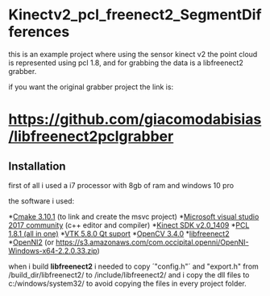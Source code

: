 # Kinectv2_pcl_freenect2_SegmentDifferences

this is an example project where using the sensor kinect v2 the point cloud is represented using  pcl 1.8,
and for grabbing the data is a libfreenect2 grabber.
 
if you want the original grabber project the link is:
 
https://github.com/giacomodabisias/libfreenect2pclgrabber
===

## Installation 

first of all i used a i7 processor with 8gb of ram and windows 10 pro

the software i used:

*[Cmake 3.10.1](https://cmake.org/download/) (to link and create the msvc project)
*[Microsoft visual studio 2017 community](https://www.visualstudio.com/es/downloads/?rr=https%3A%2F%2Fwww.google.com.mx%2F) (c++ editor and compiler)
*[Kinect SDK v2.0_1409](https://www.microsoft.com/en-us/download/details.aspx?id=44561)
*[PCL 1.8.1 (all in one)](http://unanancyowen.com/en/pcl18/)
*[VTK 5.8.0 Qt suport](http://sourceforge.net/projects/pointclouds/files/dependencies/VTK-5.8.0-msvc2010-win64.exe/download)
*[OpenCV 3.4.0](https://sourceforge.net/projects/opencvlibrary/files/opencv-win/)
*[libfreenect2](https://github.com/OpenKinect/libfreenect2)
*[OpenNI2](https://github.com/OpenNI/OpenNI2) (or 
			https://s3.amazonaws.com/com.occipital.openni/OpenNI-Windows-x64-2.2.0.33.zip)


when i build **libfreenect2** i needed to copy ´"config.h"´ and "export.h" from /build_dir/libfreenect2/ to /include/libfreenect2/
and i copy the dll files to c:/windows/system32/ to avoid copying the files in every project folder.

